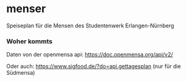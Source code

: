# menser
Speiseplan für die Mensen des Studentenwerk Erlangen-Nürnberg

### Woher kommts
Daten von der openmensa api: https://doc.openmensa.org/api/v2/ 

Oder auch: https://www.sigfood.de/?do=api.gettagesplan (nur für die Südmensa)

